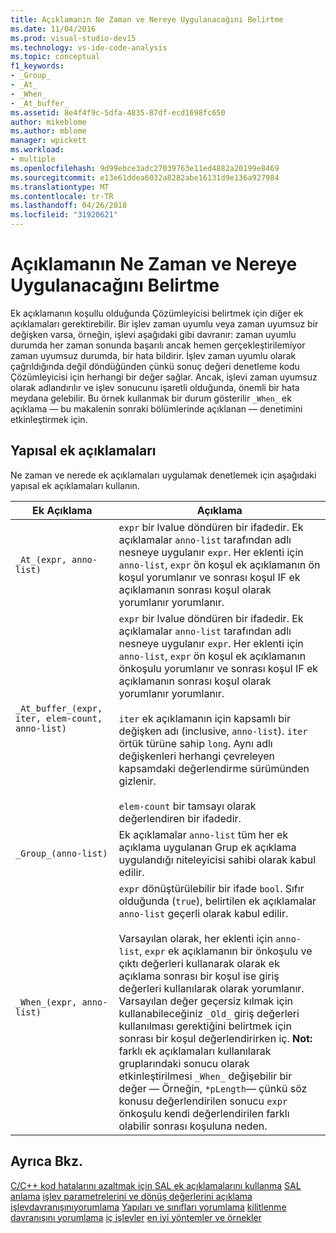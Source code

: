 ```yaml
---
title: Açıklamanın Ne Zaman ve Nereye Uygulanacağını Belirtme
ms.date: 11/04/2016
ms.prod: visual-studio-dev15
ms.technology: vs-ide-code-analysis
ms.topic: conceptual
f1_keywords:
- _Group_
- _At_
- _When_
- _At_buffer_
ms.assetid: 8e4f4f9c-5dfa-4835-87df-ecd1698fc650
author: mikeblome
ms.author: mblome
manager: wpickett
ms.workload:
- multiple
ms.openlocfilehash: 9d99ebce3adc27039763e11ed4882a20199e8469
ms.sourcegitcommit: e13e61ddea6032a8282abe16131d9e136a927984
ms.translationtype: MT
ms.contentlocale: tr-TR
ms.lasthandoff: 04/26/2018
ms.locfileid: "31920621"
---
```

# <a name="specifying-when-and-where-an-annotation-applies"></a>Açıklamanın Ne Zaman ve Nereye Uygulanacağını Belirtme
Ek açıklamanın koşullu olduğunda Çözümleyicisi belirtmek için diğer ek açıklamaları gerektirebilir.  Bir işlev zaman uyumlu veya zaman uyumsuz bir değişken varsa, örneğin, işlevi aşağıdaki gibi davranır: zaman uyumlu durumda her zaman sonunda başarılı ancak hemen gerçekleştirilemiyor zaman uyumsuz durumda, bir hata bildirir. İşlev zaman uyumlu olarak çağrıldığında değil döndüğünden çünkü sonuç değeri denetleme kodu Çözümleyicisi için herhangi bir değer sağlar.  Ancak, işlevi zaman uyumsuz olarak adlandırılır ve işlev sonucunu işaretli olduğunda, önemli bir hata meydana gelebilir. Bu örnek kullanmak bir durum gösterilir `_When_` ek açıklama — bu makalenin sonraki bölümlerinde açıklanan — denetimini etkinleştirmek için.

## <a name="structural-annotations"></a>Yapısal ek açıklamaları
 Ne zaman ve nerede ek açıklamaları uygulamak denetlemek için aşağıdaki yapısal ek açıklamaları kullanın.

|Ek Açıklama|Açıklama|
|----------------|-----------------|
|`_At_(expr, anno-list)`|`expr` bir lvalue döndüren bir ifadedir. Ek açıklamalar `anno-list` tarafından adlı nesneye uygulanır `expr`. Her eklenti için `anno-list`, `expr` ön koşul ek açıklamanın ön koşul yorumlanır ve sonrası koşul IF ek açıklamanın sonrası koşul olarak yorumlanır yorumlanır.|
|`_At_buffer_(expr, iter, elem-count, anno-list)`|`expr` bir lvalue döndüren bir ifadedir. Ek açıklamalar `anno-list` tarafından adlı nesneye uygulanır `expr`. Her eklenti için `anno-list`, `expr` ön koşul ek açıklamanın önkoşulu yorumlanır ve sonrası koşul IF ek açıklamanın sonrası koşul olarak yorumlanır yorumlanır.<br /><br /> `iter` ek açıklamanın için kapsamlı bir değişken adı (inclusive, `anno-list`). `iter` örtük türüne sahip `long`. Aynı adlı değişkenleri herhangi çevreleyen kapsamdaki değerlendirme sürümünden gizlenir.<br /><br /> `elem-count` bir tamsayı olarak değerlendiren bir ifadedir.|
|`_Group_(anno-list)`|Ek açıklamalar `anno-list` tüm her ek açıklama uygulanan Grup ek açıklama uygulandığı niteleyicisi sahibi olarak kabul edilir.|
|`_When_(expr, anno-list)`|`expr` dönüştürülebilir bir ifade `bool`. Sıfır olduğunda (`true`), belirtilen ek açıklamalar `anno-list` geçerli olarak kabul edilir.<br /><br /> Varsayılan olarak, her eklenti için `anno-list`, `expr` ek açıklamanın bir önkoşulu ve çıktı değerleri kullanarak olarak ek açıklama sonrası bir koşul ise giriş değerleri kullanılarak olarak yorumlanır. Varsayılan değer geçersiz kılmak için kullanabileceğiniz `_Old_` giriş değerleri kullanılması gerektiğini belirtmek için sonrası bir koşul değerlendirirken iç. **Not:** farklı ek açıklamaları kullanılarak gruplarındaki sonucu olarak etkinleştirilmesi `_When_` değişebilir bir değer — Örneğin, `*pLength`— çünkü söz konusu değerlendirilen sonucu `expr` önkoşulu kendi değerlendirilen farklı olabilir sonrası koşuluna neden.|

## <a name="see-also"></a>Ayrıca Bkz.
 [C/C++ kod hatalarını azaltmak için SAL ek açıklamalarını kullanma](../code-quality/using-sal-annotations-to-reduce-c-cpp-code-defects.md) [SAL anlama](../code-quality/understanding-sal.md) [işlev parametrelerini ve dönüş değerlerini açıklama](../code-quality/annotating-function-parameters-and-return-values.md) [işlevdavranışınıyorumlama](../code-quality/annotating-function-behavior.md) [Yapıları ve sınıfları yorumlama](../code-quality/annotating-structs-and-classes.md) [kilitlenme davranışını yorumlama](../code-quality/annotating-locking-behavior.md) [iç işlevler](../code-quality/intrinsic-functions.md) [en iyi yöntemler ve örnekler](../code-quality/best-practices-and-examples-sal.md)